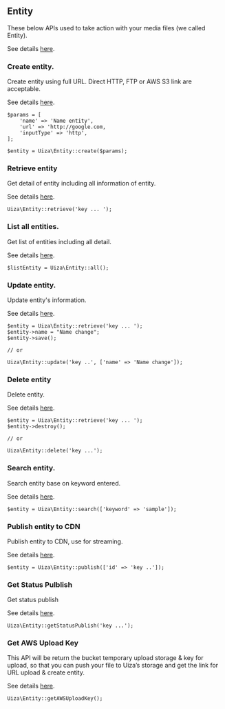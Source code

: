 ## Entity
These below APIs used to take action with your media files (we called Entity).

See details [here](https://docs.uiza.io/#video).

### Create entity.
Create entity using full URL. Direct HTTP, FTP or AWS S3 link are acceptable.

See details [here](https://docs.uiza.io/#create-entity).

````
$params = [
    'name' => 'Name entity',
    'url' => 'http://google.com,
    'inputType' => 'http',
];

$entity = Uiza\Entity::create($params);
````

### Retrieve entity
Get detail of entity including all information of entity.

See details [here](https://docs.uiza.io/#retrieve-an-entity).

````
Uiza\Entity::retrieve('key ... ');
````

### List all entities.
Get list of entities including all detail.

See details [here](https://docs.uiza.io/#list-all-entities).

````
$listEntity = Uiza\Entity::all();
````

### Update entity.
Update entity's information.

See details [here](https://docs.uiza.io/#update-an-entity).

````
$entity = Uiza\Entity::retrieve('key ... ');
$entity->name = "Name change";
$entity->save();

// or

Uiza\Entity::update('key ..', ['name' => 'Name change']);

````

### Delete entity
Delete entity.

See details [here](https://docs.uiza.io/#delete-an-entity).

````
$entity = Uiza\Entity::retrieve('key ... ');
$entity->destroy();

// or

Uiza\Entity::delete('key ...');
````

### Search entity.
Search entity base on keyword entered.

See details [here](https://docs.uiza.io/#search-entity).

````
$entity = Uiza\Entity::search(['keyword' => 'sample']);
````

### Publish entity to CDN
Publish entity to CDN, use for streaming.

See details [here](https://docs.uiza.io/#publish-entity-to-cdn).

````
$entity = Uiza\Entity::publish(['id' => 'key ..']);
````

### Get Status Pulblish
Get status publish

See details [here](https://docs.uiza.io/#get-status-publish).
````
Uiza\Entity::getStatusPublish('key ...');
````

### Get AWS Upload Key
This API will be return the bucket temporary upload storage & key for upload, so that you can push your file to Uiza’s storage and get the link for URL upload & create entity.

See details [here](https://docs.uiza.io/#get-aws-upload-key).

````
Uiza\Entity::getAWSUploadKey();
````
